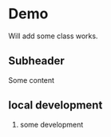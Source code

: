 # Demo

Will add some class works.

## Subheader

Some content

## local development

1) some development
